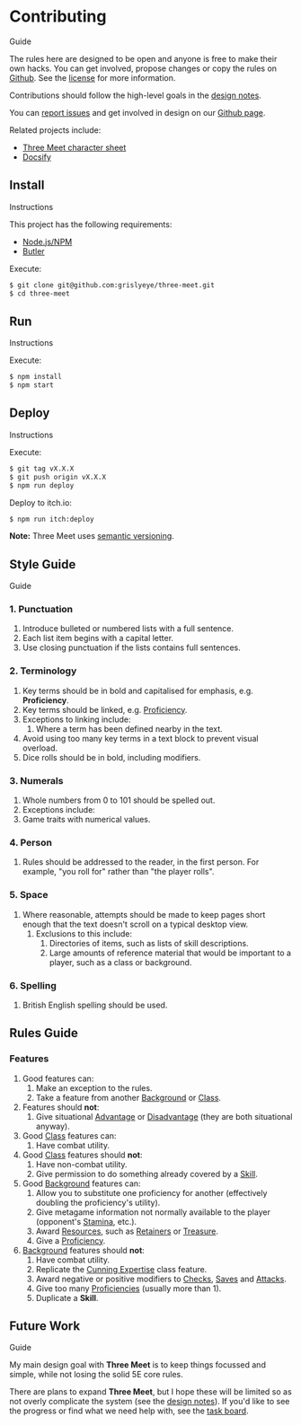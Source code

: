 # Contributing

Guide

The rules here are designed to be open and anyone is free to make their own hacks. You can get involved, propose changes or copy the rules on [Github](https://github.com/grislyeye/three-meet). See the [license](./license.md) for more information.

Contributions should follow the high-level goals in the [design notes](./design-notes.md).

You can [report issues](https://github.com/grislyeye/three-meet/issues/new) and get involved in design on our [Github page](https://github.com/grislyeye/three-meet).

Related projects include:

- [Three Meet character sheet](https://github.com/grislyeye/three-meet-char-sheet)
- [Docsify](https://docsify.js.org)

## Install

Instructions

This project has the following requirements:

- [Node.js/NPM](https://docs.npmjs.com/downloading-and-installing-node-js-and-npm)
- [Butler](https://itch.io/docs/butler/installing.html)

Execute:

```sh
$ git clone git@github.com:grislyeye/three-meet.git
$ cd three-meet
```

## Run

Instructions

Execute:

```sh
$ npm install
$ npm start
```

## Deploy

Instructions

Execute:

```sh
$ git tag vX.X.X
$ git push origin vX.X.X
$ npm run deploy
```

Deploy to itch.io:

```sh
$ npm run itch:deploy
```

**Note:** Three Meet uses [semantic versioning](https://semver.org/).

## Style Guide

Guide

### 1. Punctuation

1. Introduce bulleted or numbered lists with a full sentence.
2. Each list item begins with a capital letter.
3. Use closing punctuation if the lists contains full sentences.

### 2. Terminology

  1. Key terms should be in bold and capitalised for emphasis, e.g. **Proficiency**.
  2. Key terms should be linked, e.g. [Proficiency](./pages/rules/proficiency.md).
  3. Exceptions to linking include:
     1. Where a term has been defined nearby in the text.
  4. Avoid using too many key terms in a text block to prevent visual overload.
  5. Dice rolls should be in bold, including modifiers.

### 3. Numerals

  1. Whole numbers from 0 to 101 should be spelled out.
  2. Exceptions include:
  3. Game traits with numerical values.

### 4. Person

  1. Rules should be addressed to the reader, in the first person. For example, "you roll for" rather than "the player rolls".

### 5. Space

  1. Where reasonable, attempts should be made to keep pages short enough that the text doesn't scroll on a typical desktop view.
     1. Exclusions to this include:
        1. Directories of items, such as lists of skill descriptions.
        2. Large amounts of reference material that would be important to a player, such as a class or background.

### 6. Spelling

  1. British English spelling should be used.

## Rules Guide

### Features

  1. Good features can:
     1. Make an exception to the rules.
     2. Take a feature from another [Background](./pages/backgrounds/index.md) or [Class](./pages/classes/index.md).
  2. Features should **not**:
     1. Give situational [Advantage](./pages/rules/advantage.md) or [Disadvantage](./pages/rules/advantage.md) (they are both situational anyway).
  3. Good [Class](./pages/backgrounds/index.md) features can:
     1. Have combat utility.
  4. Good [Class](./pages/backgrounds/index.md) features should **not**:
     1. Have non-combat utility.
     2. Give permission to do something already covered by a [Skill](./pages/characters/skills.md).
  5. Good [Background](./pages/backgrounds/index.md) features can:
     1. Allow you to substitute one proficiency for another (effectively doubling the proficiency's utility).
     2. Give metagame information not normally available to the player (opponent's [Stamina](../../rules/combat/stamina.md), etc.).
     3. Award [Resources](./pages/rules/usage.md), such as [Retainers](./pages/equipment/retainers.md) or [Treasure](./pages/equipment/wealth.md).
     4. Give a [Proficiency](./pages/rules/proficiency.md).
  6. [Background](./pages/backgrounds/index.md) features should **not**:
     1. Have combat utility.
     2. Replicate the [Cunning Expertise](./pages/classes/cunning.md#expertise) class feature.
     3. Award negative or positive modifiers to [Checks](./pages/rules/rolling/checks.md), [Saves](./pages/rules/rolling/checks.md) and [Attacks](./pages/combat/attacks.md).
     4. Give too many [Proficiencies](./pages/rules/proficiency.md) (usually more than 1).
     5. Duplicate a **Skill**.

## Future Work

Guide

My main design goal with **Three Meet** is to keep things focussed and simple, while not losing the solid 5E core rules.

There are plans to expand **Three Meet**, but I hope these will be limited so as not overly complicate the system (see the [design notes](./design-notes.md)). If you'd like to see the progress or find what we need help with, see the [task board](https://github.com/orgs/grislyeye/projects/1).
